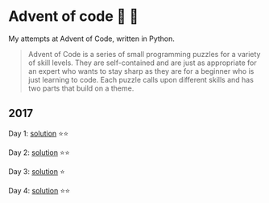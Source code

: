 # Advent of code :gift: :christmas_tree:

My attempts at Advent of Code, written in Python.

> Advent of Code is a series of small programming puzzles for a variety of skill levels. They are self-contained and are just as appropriate for an expert who wants to stay sharp as they are for a beginner who is just learning to code. Each puzzle calls upon different skills and has two parts that build on a theme.

## 2017

Day 1: [solution](year_2017/day_01/) :star::star:

Day 2: [solution](year_2017/day_02/) :star::star:

Day 3: [solution](year_2017/day_03/) :star:

Day 4: [solution](year_2017/day_04/) :star::star:

